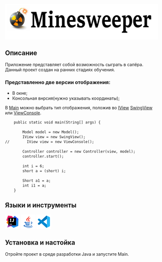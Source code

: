 ![# __Minesweeper__](icons/label.png)

## __Описание__
Приложение представляет собой возможность сыграть в сапёра.
Данный проект создан на ранних стадиях обучения.
<br>
### Представленно две версии отображения:
- В окне;
- Консольная внрсия(нужно указывать координаты);
  <br>

В [Main](https://github.com/Alexey7721/minesweeper/blob/master/src/com/company/Main.java) можно выбрать тип отображения, положив во [IView](https://github.com/Alexey7721/minesweeper/blob/master/src/com/company/views/interfaces/IView.java) [SwingView](https://github.com/Alexey7721/minesweeper/blob/master/src/com/company/views/swing/SwingView.java) или [ViewConsole](https://github.com/Alexey7721/minesweeper/blob/master/src/com/company/views/console/ViewConsole.java).
```
    public static void main(String[] args) {

        Model model = new Model();
        IView view = new SwingView();
//        IView view = new ViewConsole();

        Controller controller = new Controller(view, model);
        controller.start();

        int i = 6;
        short a = (short) i;

        Short a1 = a;
        int i1 = a;
    }
```

## __Языки и инструменты__

[![IntelliJ IDEA](icons/intellij-idea-48.png)](https://www.jetbrains.com/idea/)
[![Java](icons/java-coffee-cup-48.png)](https://www.java.com/ru/)
[![Visual studio code](icons/visual-studio-code-2019-48.png)](https://code.visualstudio.com/)
<br>

## __Установка и настойка__
Отройте проект в среде разработки Java и запустите Main.





